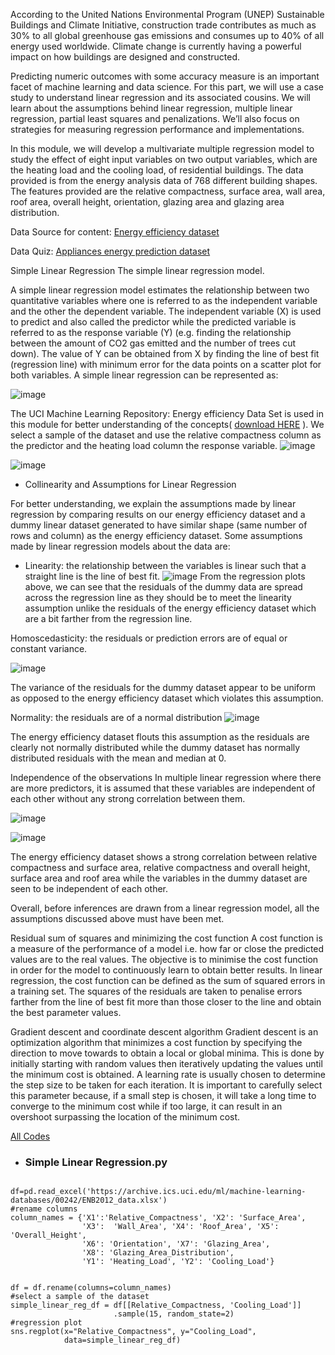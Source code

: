 According to the United Nations Environmental Program (UNEP) Sustainable Buildings and Climate Initiative, construction trade contributes as much as 30% to all global greenhouse gas emissions and consumes up to 40% of all energy used worldwide. Climate change is currently having a powerful impact on how buildings are designed and constructed.

Predicting numeric outcomes with some accuracy measure is an important facet of machine learning and data science. For this part, we will use a case study to understand linear regression and its associated cousins. We will learn about the assumptions behind linear regression, multiple linear regression, partial least squares and penalizations. We’ll also focus on strategies for measuring regression performance and implementations.

In this module, we will develop a multivariate multiple regression model to study the effect of eight input variables on two output variables, which are the heating load and the cooling load, of residential buildings. The data provided is from the energy analysis data of 768 different building shapes. The features provided are the relative compactness, surface area, wall area, roof area, overall height, orientation, glazing area and glazing area distribution.

Data Source for content:  [Energy efficiency dataset](https://docs.google.com/spreadsheets/d/1vT62mqIIdmSmBc_n47PruZybP-96DVSj/edit?usp=share_link&ouid=103106601474617958935&rtpof=true&sd=true)

Data Quiz:  [Appliances energy prediction dataset](https://drive.google.com/file/d/1Eru_UHVc3WLHVveC9Q8K9QUxlzYeHt18/view?usp=share_link)

Simple Linear Regression
The simple linear regression model.

A simple linear regression model estimates the relationship between two quantitative variables where one is referred to as the independent variable and the other the dependent variable. The independent variable (X) is used to predict and also called the predictor while the predicted variable is referred to as the response variable (Y) (e.g. finding the relationship between the amount of CO2 gas emitted and the number of trees cut down). The value of Y can be obtained from X by finding the line of best fit (regression line) with minimum error for the data points on a scatter plot for both variables. A simple linear regression can be represented as:

![image](https://user-images.githubusercontent.com/93423367/204094553-d93144f0-540f-4a2c-affe-a9a15ac03478.png)

The UCI Machine Learning Repository: Energy efficiency Data Set is used in this module for better understanding of the concepts( [download HERE](https://docs.google.com/spreadsheets/d/1vT62mqIIdmSmBc_n47PruZybP-96DVSj/edit?usp=share_link&ouid=103106601474617958935&rtpof=true&sd=true) ). We select a sample of the dataset and use the relative compactness column as the predictor and the heating load column the response variable.
![image](https://user-images.githubusercontent.com/93423367/204094613-aaee70c4-c276-44e6-9385-0a9df3f06d5c.png)

![image](https://user-images.githubusercontent.com/93423367/204094627-5c7e954d-f7cb-41c7-9ba5-405b0d5ee5c3.png)

- Collinearity and Assumptions for Linear Regression

For better understanding, we explain the assumptions made by linear regression by comparing results on our energy efficiency dataset and a dummy linear dataset generated to have similar shape (same number of rows and column) as the energy efficiency dataset. Some assumptions made by linear regression models about the data are:

- Linearity: the relationship between the variables is linear such that a straight line is the line of best fit.
 ![image](https://user-images.githubusercontent.com/93423367/204094683-d39deb43-fd5c-4d64-9b05-fb91facd0f0a.png)
 From the regression plots above, we can see that the residuals of the dummy data are spread across the regression line as they should be to meet the linearity assumption unlike the residuals of the energy efficiency dataset which are a bit farther from the regression line.

Homoscedasticity: the residuals or prediction errors are of equal or constant variance.

![image](https://user-images.githubusercontent.com/93423367/204094704-b4ea5f70-6e4d-4687-b9ab-28cd41a6f0b0.png)

The variance of the residuals for the dummy dataset appear to be uniform as opposed to the energy efficiency dataset which violates this assumption.

Normality: the residuals are of a normal distribution
![image](https://user-images.githubusercontent.com/93423367/204094726-8eb270c1-5dac-4a08-8f9f-9a470ee9dc55.png)

The energy efficiency dataset flouts this assumption as the residuals are clearly not normally distributed while the dummy dataset has normally distributed residuals with the mean and median at 0. 

Independence of the observations
In multiple linear regression where there are more predictors, it is assumed that these variables are independent of each other without any strong correlation between them.

![image](https://user-images.githubusercontent.com/93423367/204094746-e5000e1d-6af8-4dd2-84b5-6a7d8db6f1f5.png)

![image](https://user-images.githubusercontent.com/93423367/204094758-2385d880-9807-49ca-948c-7f673edfd5b4.png)

The energy efficiency dataset shows a strong correlation between relative compactness and surface area, relative compactness and overall height, surface area and roof area while the variables in the dummy dataset are seen to be independent of each other.

Overall, before inferences are drawn from a linear regression model, all the assumptions discussed above must have been met.

Residual sum of squares and minimizing the cost function
A cost function is a measure of the performance of a model i.e. how far or close the predicted values are to the real values. The objective is to minimise the cost function in order for the model to continuously learn to obtain better results. In linear regression, the cost function can be defined as the sum of squared errors in a training set. The squares of the residuals are taken to penalise errors farther from the line of best fit more than those closer to the line and obtain the best parameter values. 

Gradient descent and coordinate descent algorithm
Gradient descent is an optimization algorithm that minimizes a cost function by specifying the direction to move towards to obtain a local or global minima. This is done by initially starting with random values then iteratively updating the values until the minimum cost is obtained.  A learning rate is usually chosen to determine the step size to be taken for each iteration. It is important to carefully select this parameter because, if a small step is chosen, it will take a long time to converge to the minimum cost while if too large, it can result in an overshoot surpassing the location of the minimum cost.

[All Codes](https://gist.github.com/HamoyeHQ/d44bece91e108d0fb6dda16d61559e86)


- ### Simple Linear Regression.py



```

df=pd.read_excel('https://archive.ics.uci.edu/ml/machine-learning-databases/00242/ENB2012_data.xlsx')
#rename columns
column_names = {'X1':'Relative_Compactness', 'X2': 'Surface_Area', 
                'X3':  'Wall_Area', 'X4': 'Roof_Area', 'X5': 'Overall_Height',
                'X6': 'Orientation', 'X7': 'Glazing_Area', 
                'X8': 'Glazing_Area_Distribution', 
                'Y1': 'Heating_Load', 'Y2': 'Cooling_Load'}


df = df.rename(columns=column_names)
#select a sample of the dataset
simple_linear_reg_df = df[[Relative_Compactness, 'Cooling_Load']]
                       .sample(15, random_state=2)
#regression plot
sns.regplot(x="Relative_Compactness", y="Cooling_Load",
            data=simple_linear_reg_df)
```


